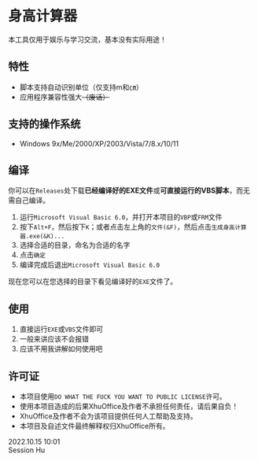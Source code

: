# 身高计算器
本工具仅用于娱乐与学习交流，基本没有实际用途！


## 特性
- 脚本支持自动识别单位（仅支持m和㎝）
- 应用程序兼容性强大<s>（废话）</s>


## 支持的操作系统
- Windows 9x/Me/2000/XP/2003/Vista/7/8.x/10/11


## 编译
你可以在`Releases`处下载**已经编译好的EXE文件**或**可直接运行的VBS脚本**，而无需自己编译。

1. 运行`Microsoft Visual Basic 6.0`，并打开本项目的`VBP`或`FRM`文件
2. 按下`Alt+F`，然后按下`K`；或者点击左上角的`文件(&F)`，然后点击`生成身高计算器.exe(&K)...` 
3. 选择合适的目录，命名为合适的名字
4. 点击`确定`
5. 编译完成后退出`Microsoft Visual Basic 6.0`

现在您可以在您选择的目录下看见编译好的`EXE`文件了。

## 使用
1. 直接运行`EXE`或`VBS`文件即可
2. 一般来讲应该不会报错
3. 应该不用我讲解如何使用吧

## 许可证
- 本项目使用`DO WHAT THE FUCK YOU WANT TO PUBLIC LICENSE`许可。
- 使用本项目造成的后果XhuOffice及作者不承担任何责任，请后果自负！
- XhuOffice及作者不会为该项目提供任何人工帮助及支持。
- 本项目及自述文件最终解释权归XhuOffice所有。

2022.10.15 10:01<br/>
Session Hu
